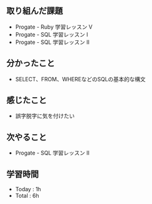 ## 取り組んだ課題
- Progate - Ruby 学習レッスン V
- Progate - SQL 学習レッスン I
- Progate - SQL 学習レッスン II
## 分かったこと
- SELECT、FROM、WHEREなどのSQLの基本的な構文
## 感じたこと
- 誤字脱字に気を付けたい
## 次やること
- Progate - SQL 学習レッスン II
## 学習時間
- Today : 1h
- Total : 6h